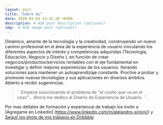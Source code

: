 ```yaml
---
layout: post
title: "Sobre mi"
date: 2020-03-03 13:32:20 +0300
description: # Add post description (optional)
img:  # Add image post (optional)
---
```


Dinámico, amante de la tecnología y la creatividad, construyendo un nuevo camino profesional en el área de la experiencia de usuario  vinculando los diferentes aspectos de interés y competencias adquiridas (Tecnología, Educación, Negocio y Diseño ), en función de crear negocios/productos/servicios rentables con el eje fundamental en investigar y definir mejores experiencias de los usuarios. Iterando soluciones  para mantener un autoaprendizaje constante. 
Proclive a probar y promover nuevas tecnologías y sus aplicaciones en diversos ámbitos. 
Abierto a recibir sugerencias.

 >´´ Empecé solucionando el problema de "el cosito que va en el coso"... 
Ahora me dedico al Diseño de Experiencia de Usuario. ´´.

Por mas dellates de formación y experiencai de trabajo los invito a  [Agregame en Linkedin] (https://www.linkedin.com/in/alejandro-sirioni/) y [Seguir los shots de mis trabajos en Dribbble](http://dribbble.com/asirioni)

 
